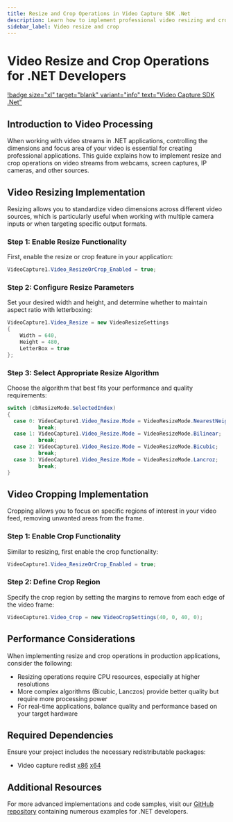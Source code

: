 ```yaml
---
title: Resize and Crop Operations in Video Capture SDK .Net
description: Learn how to implement professional video resizing and cropping in your .NET applications with optimized code examples for webcams, screen captures, IP cameras, and other video sources. Improve video quality with multiple resize algorithms.
sidebar_label: Video resize and crop
---
```


# Video Resize and Crop Operations for .NET Developers

[!badge size="xl" target="blank" variant="info" text="Video Capture SDK .Net"](https://www.visioforge.com/video-capture-sdk-net)

## Introduction to Video Processing

When working with video streams in .NET applications, controlling the dimensions and focus area of your video is essential for creating professional applications. This guide explains how to implement resize and crop operations on video streams from webcams, screen captures, IP cameras, and other sources.

## Video Resizing Implementation

Resizing allows you to standardize video dimensions across different video sources, which is particularly useful when working with multiple camera inputs or when targeting specific output formats.

### Step 1: Enable Resize Functionality

First, enable the resize or crop feature in your application:

```cs
VideoCapture1.Video_ResizeOrCrop_Enabled = true;
```

### Step 2: Configure Resize Parameters

Set your desired width and height, and determine whether to maintain aspect ratio with letterboxing:

```cs
VideoCapture1.Video_Resize = new VideoResizeSettings
{
    Width = 640,
    Height = 480,
    LetterBox = true
};
```

### Step 3: Select Appropriate Resize Algorithm

Choose the algorithm that best fits your performance and quality requirements:

```cs
switch (cbResizeMode.SelectedIndex)
{
  case 0: VideoCapture1.Video_Resize.Mode = VideoResizeMode.NearestNeighbor; 
          break;
  case 1: VideoCapture1.Video_Resize.Mode = VideoResizeMode.Bilinear; 
          break;
  case 2: VideoCapture1.Video_Resize.Mode = VideoResizeMode.Bicubic; 
          break;
  case 3: VideoCapture1.Video_Resize.Mode = VideoResizeMode.Lancroz; 
          break;
}
```

## Video Cropping Implementation

Cropping allows you to focus on specific regions of interest in your video feed, removing unwanted areas from the frame.

### Step 1: Enable Crop Functionality

Similar to resizing, first enable the crop functionality:

```cs
VideoCapture1.Video_ResizeOrCrop_Enabled = true;
```

### Step 2: Define Crop Region

Specify the crop region by setting the margins to remove from each edge of the video frame:

```cs
VideoCapture1.Video_Crop = new VideoCropSettings(40, 0, 40, 0);
```

## Performance Considerations

When implementing resize and crop operations in production applications, consider the following:

- Resizing operations require CPU resources, especially at higher resolutions
- More complex algorithms (Bicubic, Lanczos) provide better quality but require more processing power
- For real-time applications, balance quality and performance based on your target hardware

## Required Dependencies

Ensure your project includes the necessary redistributable packages:

- Video capture redist [x86](https://www.nuget.org/packages/VisioForge.DotNet.Core.Redist.VideoCapture.x86/) [x64](https://www.nuget.org/packages/VisioForge.DotNet.Core.Redist.VideoCapture.x64/)

## Additional Resources

For more advanced implementations and code samples, visit our [GitHub repository](https://github.com/visioforge/.Net-SDK-s-samples) containing numerous examples for .NET developers.
